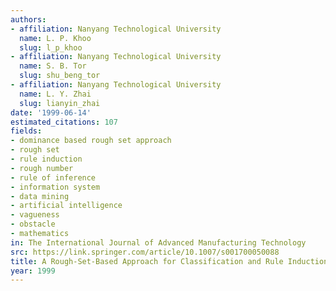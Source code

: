 ```yaml
---
authors:
- affiliation: Nanyang Technological University
  name: L. P. Khoo
  slug: l_p_khoo
- affiliation: Nanyang Technological University
  name: S. B. Tor
  slug: shu_beng_tor
- affiliation: Nanyang Technological University
  name: L. Y. Zhai
  slug: lianyin_zhai
date: '1999-06-14'
estimated_citations: 107
fields:
- dominance based rough set approach
- rough set
- rule induction
- rough number
- rule of inference
- information system
- data mining
- artificial intelligence
- vagueness
- obstacle
- mathematics
in: The International Journal of Advanced Manufacturing Technology
src: https://link.springer.com/article/10.1007/s001700050088
title: A Rough-Set-Based Approach for Classification and Rule Induction
year: 1999
---
```

